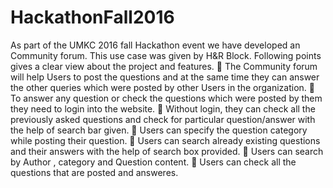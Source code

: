 # HackathonFall2016
As part of the UMKC 2016 fall Hackathon  event we have developed an Community forum. This use case was given by H&R Block. 
Following points gives a clear view about the project and features.
	The Community forum will help Users to post the questions and at the same time they can answer the other queries which were posted by other Users in the organization.
	 To answer any question or check the questions which were posted by them they need to login into the website.
	 Without login, they can check all the previously asked questions and check for particular question/answer with the help of search bar given. 
	Users can specify the question category while posting their question.
	Users can search already existing questions and their answers with the help of search box provided.
	Users can search by Author , category and Question content.
	Users can check all the questions that are posted and answeres. 

